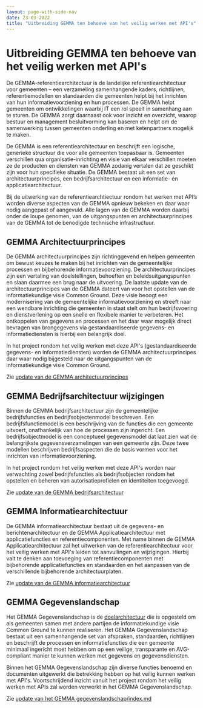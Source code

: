 ```yaml
---
layout: page-with-side-nav
date: 23-03-2022
title: "Uitbreiding GEMMA ten behoeve van het veilig werken met API's"
---
```

# Uitbreiding GEMMA ten behoeve van het veilig werken met API's
De GEMMA-referentiearchitectuur is de landelijke referentiearchitectuur voor gemeenten – een verzameling samenhangende kaders, richtlijnen, referentiemodellen en standaarden die gemeenten helpt bij het inrichten van hun informatievoorziening en hun processen. De GEMMA helpt gemeenten om ontwikkelingen waarbij IT een rol speelt in samenhang aan te sturen. De GEMMA zorgt daarnaast ook voor inzicht en overzicht, waarop bestuur en management besluitvorming kan baseren en helpt om de samenwerking tussen gemeenten onderling en met ketenpartners mogelijk te maken.

De GEMMA is een referentiearchitectuur en beschrijft een logische, generieke structuur die voor alle gemeenten toepasbaar is. Gemeenten verschillen qua organisatie-inrichting en visie van elkaar verschillen moeten ze de producten en diensten van GEMMA zodanig vertalen dat ze geschikt zijn voor hun specifieke situatie. De GEMMA bestaat uit een set van architectuurprincipes, een bedrijfsarchitectuur en een informatie- en applicatiearchitectuur.

Bij de uitwerking van de referentiearchtiectuur rondom het werken met API’s worden diverse aspecten van de GEMMA opnieuw bekeken en daar waar nodig aangepast of aangevuld. Alle lagen van de GEMMA worden daarbij onder de loupe genomen, van de uitgangspunten en architectuurprincipes van de GEMMA tot de benodigde technische infrastructuur. 

## GEMMA Architectuurprincipes
De GEMMA architectuurprincipes zijn richtinggevend en helpen gemeenten om bewust keuzes te maken bij het inrichten van de gemeentelijke processen en bijbehorende informatievoorziening. De architectuurprincipes zijn een vertaling van doelstellingen, behoeften en beleidsuitgangspunten en slaan daarmee een brug naar de uitvoering. De laatste update van de architectuurprincipes van de GEMMA dateert van voor het opstellen van de informatiekundige visie Common Ground. Deze visie  beoogt een modernisering van de gemeentelijke informatievoorziening en streeft naar een wendbare inrichting die gemeenten in staat stelt om hun bedrijfsvoering en dienstverlening op een snelle en flexibele manier te verbeteren. Het ontkoppelen van gegevens en processen en het daar waar mogelijk direct bevragen van brongegevens via gestandaardiseerde gegevens- en informatiediensten is hierbij een belangrijk doel. 

In het project rondom het veilig werken met deze API's (gestandaardiseerde gegevens- en informatiediensten) worden de GEMMA architectuurprincipes daar waar nodig bijgesteld naar de uitgangspunten van de informatiekundige visie Common Ground.

Zie [update van de GEMMA architectuurprincipes](./principes/index.md)

## GEMMA Bedrijfsarchitectuur wijzigingen
Binnen de GEMMA bedrijfsarchitectuur zijn de gemeentelijke bedrijfsfuncties en bedrijfsobjectenmodel beschreven. Een bedrijfsfunctiemodel is een beschrijving van de functies die een gemeente uitvoert, onafhankelijk van hoe de processen zijn ingericht. Een bedrijfsobjectmodel is een conceptueel gegevensmodel dat laat zien wat de belangrijkste gegevensverzamelingen van een gemeente zijn. Deze twee modellen beschrijven bedrijfsaspecten die de basis vormen voor het inrichten van informatievoorziening. 

In het project rondom het veilig werken met deze API's worden naar verwachting zowel bedrijfsfuncties als bedrijfsobjecten rondom het opstellen en beheren van autorisatieprofielen en identiteiten toegevoegd.

Zie [update van de GEMMA bedrijfsarchitectuur](./bedrijfsarchitectuur/index.md)

## GEMMA Informatiearchitectuur
De GEMMA informatiearchitectuur bestaat uit de gegevens- en berichtenarchitectuur en de GEMMA Applicatiearchitectuur met applicatiefuncties en referentiecomponenten. Met name binnen de GEMMA Applicatiearchitectuur zal het uitwerken van de referentiearchitectuur voor het veilig werken met API's leiden tot aanvullingen en wijzigingen. Hierbij valt te denken aan toevoeging van referentiecomponenten met bijbehorende applicatiefuncties en standaarden en het aanpassen van de verschillende bijbehorende architectuurplaten.

 Zie [update van de GEMMA informatiearchitectuur](./informatiearchitectuur/index.md)
 
 ## GEMMA Gegevenslandschap
Het GEMMA Gegevenslandschap is de [doelarchitectuur](https://www.gemmaonline.nl/index.php/Gegevenslandschap) die is opgesteld om als gemeenten samen met andere partijen de informatiekundige visie Common Ground te kunnen realiseren. Het GEMMA Gegevenslandschap bestaat uit een samenhangende set van afspraken, standaarden, richtlijnen en beschrijft de processen en informatiefuncties die een gemeente minimaal ingericht moet hebben om op een veilige, transparante en AVG-compliant manier te kunnen werken met gegevens en gegevensdiensten.

Binnen het GEMMA Gegevenslandschap zijn diverse functies benoemd en documenten uitgewerkt die betrekking hebben op het veilig kunnen werken met API's. Voortschrijdend inzicht vanuit het project rondom het veilig werken met APIs zal worden verwerkt in het GEMMA Gegevenslandschap. 

Zie [update van het GEMMA gegevenslandschap/index.md](./gegevenslandschap/index.md)
